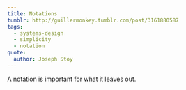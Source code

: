 ```yaml
---
title: Notations
tumblr: http://guillermonkey.tumblr.com/post/3161880587
tags:
  - systems-design
  - simplicity
  - notation
quote:
  author: Joseph Stoy
---
```


A notation is important for what it leaves out.
